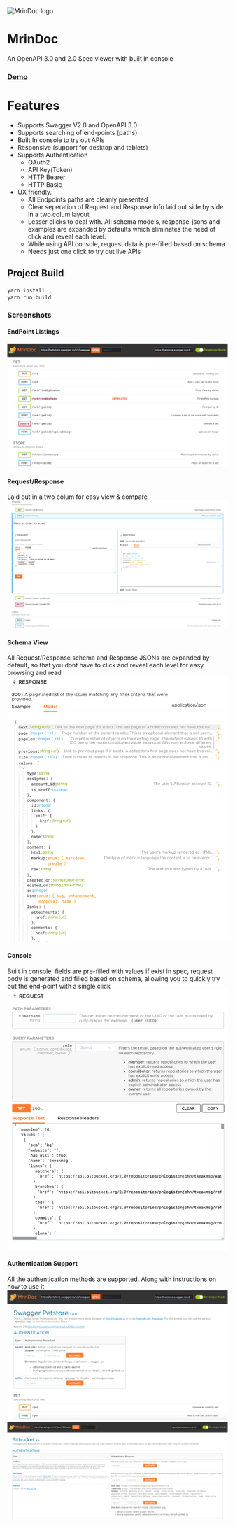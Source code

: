 <img alt="MrinDoc logo" src="https://github.com/mrin9/OpenAPI-Viewer/blob/master/public/images/leaves_logo1.svg" width="60px" />

# MrinDoc
An OpenAPI 3.0 and 2.0 Spec viewer with built in console 

### [Demo](https://mrin9.github.io/OpenAPI-Viewer)

# Features
- Supports Swagger V2.0 and OpenAPI 3.0
- Supports searching of end-points (paths)
- Built In console to try out APIs
- Responsive (support for desktop and tablets)
- Supports Authentication
  - OAuth2
  - API Key(Token)
  - HTTP Bearer
  - HTTP Basic
- UX friendly.
  - All Endpoints paths are cleanly presented
  - Clear seperation of Request and Response info laid out side by side in a two colum layout
  - Lesser clicks to deal with. All schema models, response-jsons and examples are expanded by defaults which eliminates the need of click and reveal each level.
  - While using API console, request data is pre-filled based on schema
  - Needs just one click to try out live APIs


## Project Build
```
yarn install
yarn run build 
```
### Screenshots
#### EndPoint Listings
<kbd>
    <img src="/screenshots/end-point-listing.png?raw=true">
</kbd>

#### Request/Response
Laid out in a two colum for easy view & compare 
<kbd>
    <img src="/screenshots/request-response.png?raw=true">
</kbd>

#### Schema View
All Request/Response schema and Response JSONs are expanded by default, so that you dont have to click and reveal each level for easy browsing and read
<kbd>
    <img src="/screenshots/response-schema.png?raw=true">
</kbd>

#### Console
Built in console, fields are pre-filled with values if exist in spec, request body is generated and filled based on schema, allowing you to quickly try out the end-point with a single click 
<kbd>
    <img src="/screenshots/console.png?raw=true">
</kbd>

#### Authentication Support
All the authentication methods are supported. Along with instructions on how to use it
<kbd>
    <img src="/screenshots/authentication1.png?raw=true">
</kbd>
<kbd>
    <img src="/screenshots/authentication2.png?raw=true">
</kbd>

